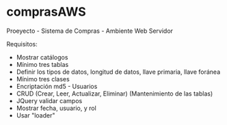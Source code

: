 # comprasAWS
Proeyecto - Sistema de Compras - Ambiente Web Servidor


Requisitos:


* Mostrar catálogos
* Mínimo tres tablas
* Definir los tipos de datos, longitud de datos, llave primaria, llave foránea
* Mínimo tres clases
* Encriptación md5 - Usuarios
* CRUD (Crear, Leer, Actualizar, Eliminar) (Mantenimiento de las tablas)
* JQuery validar campos
* Mostrar fecha, usuario, y rol
* Usar "loader"
